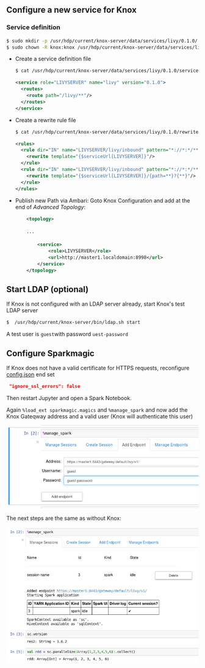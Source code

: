 ## Configure a new service for Knox


### Service definition

```bash
$ sudo mkdir -p /usr/hdp/current/knox-server/data/services/livy/0.1.0/
$ sudo chown -R knox:knox /usr/hdp/current/knox-server/data/services/livy 
```

- Create a service definition file

	```bash
	$ cat /usr/hdp/current/knox-server/data/services/livy/0.1.0/service.xml
	```

	```xml
	<service role="LIVYSERVER" name="livy" version="0.1.0">
	  <routes>
	    <route path="/livy/**"/>
	  </routes>
	</service>
	```


- Create a rewrite rule file

	```bash
	$ cat /usr/hdp/current/knox-server/data/services/livy/0.1.0/rewrite.xml
	```

	```xml
	<rules>
	  <rule dir="IN" name="LIVYSERVER/livy/inbound" pattern="*://*:*/**/livy/v1/?{**}">
	    <rewrite template="{$serviceUrl[LIVYSERVER]}"/>
	  </rule>
	  <rule dir="IN" name="LIVYSERVER/livy/inbound" pattern="*://*:*/**/livy/v1/{path=**}?{**}">
	    <rewrite template="{$serviceUrl[LIVYSERVER]}/{path=**}?{**}"/>
	  </rule>
	</rules>
	```



- Publish new Path via Ambari: Goto Knox Configuration and add at the end of *Advanced Topology*:

	```xml
		<topology>

		...

	        <service>
	            <role>LIVYSERVER</role>
	            <url>http://master1.localdomain:8998</url>
	        </service>
		</topology>
	```

## Start LDAP (optional)

If Knox is not configured with an LDAP server already, start Knox's test LDAP server

```bash
$  /usr/hdp/current/knox-server/bin/ldap.sh start
```

A test user is `guest`with password `uest-password`


## Configure Sparkmagic

If Knox does not have a valid certificate for HTTPS requests, reconfigure [config.json](config.json) end set

```json
 "ignore_ssl_errors": false
```

Then restart Jupyter and open a Spark Notebook.

Again `%load_ext sparkmagic.magics` and `%manage_spark` and now add the Knox Gateqway address and a valid user (Knox will authenticate this user)

![Knox-Add-Endpoint](images/Knox-Add-Endpoint.png)

The next steps are the same as without Knox:

![Sparkmagic-via-Knox](images/Sparkmagic-via-Knox.png)



